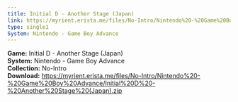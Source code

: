 ```yaml
---
title: Initial D - Another Stage (Japan)
link: https://myrient.erista.me/files/No-Intro/Nintendo%20-%20Game%20Boy%20Advance/Initial%20D%20-%20Another%20Stage%20(Japan).zip
type: single1
System: Nintendo - Game Boy Advance
---
```

<b>Game:</b> Initial D - Another Stage (Japan)<br>
<b>System:</b> Nintendo - Game Boy Advance<br>
<b>Collection:</b> No-Intro<br>
<b>Download:</b> https://myrient.erista.me/files/No-Intro/Nintendo%20-%20Game%20Boy%20Advance/Initial%20D%20-%20Another%20Stage%20(Japan).zip